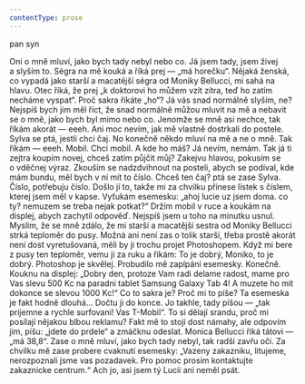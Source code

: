 ```yaml
---
contentType: prose
---
```


<section>

pan syn

Oni o mně mluví, jako bych tady nebyl nebo co. Já jsem tady, jsem živej a slyším to. Ségra na mě kouká a říká prej — „má horečku“. Nějaká ženská, co vypadá jako starší a macatější ségra od Moniky Bellucci, mi sahá na hlavu. Otec říká, že prej „k doktorovi ho můžem vzít zítra, teď ho zatím necháme vyspat“. Proč sakra říkáte „ho“? Já vás snad normálně slyším, ne? Nejspíš bych jim měl říct, že snad normálně můžou mluvit na mě a nebavit se o mně, jako bych byl mimo nebo co. Jenomže se mně asi nechce, tak říkám akorát — eeeh. Ani moc nevím, jak mě vlastně dostrkali do postele. Sylva se ptá, jestli chci čaj. No konečně někdo mluví na mě a ne o mně. Tak říkám — eeeh. Mobil. Chci mobil. A kde ho máš? Já nevím, nemám. Tak já ti zejtra koupím novej, chceš zatím půjčit můj? Zakejvu hlavou, pokusím se o vděčnej výraz. Zkouším se nadzdvihnout na posteli, abych se podíval, kde mám bundu, měl bych v ní mít to číslo. Chceš ten čaj? ptá se zase Sylva. Číslo, potřebuju číslo. Došlo jí to, takže mi za chvilku přinese lístek s číslem, kterej jsem měl v kapse. Vyťukám esemesku: „ahoj lucie uz jsem doma. co ty? nemuzem se treba nejak potkat?“ Držím mobil v ruce a koukám na displej, abych zachytil odpověď. Nejspíš jsem u toho na minutku usnul. Myslím, že se mně zdálo, že mi starší a macatější sestra od Moniky Bellucci strká teploměr do pusy. Možná ani není zas o tolik starší, třeba prostě akorát není dost vyretušovaná, měli by ji trochu projet Photoshopem. Když mi bere z pusy ten teploměr, vemu ji za ruku a říkám: To je dobrý, Moniko, to je dobrý. Photoshop je skvělej. Probudilo mě zapípání esemesky. Konečně. Kouknu na displej: „Dobry den, protoze Vam radi delame radost, mame pro Vas slevu 500 Kc na paradni tablet Samsung Galaxy Tab 4! A muzete ho mit dokonce se slevou 1000 Kc!“ Co to sakra je? Proč mi to píše? Ta esemeska je fakt hodně dlouhá… Dočtu ji do konce. Jo takhle, tady píšou — „tak prijemne a rychle surfovani! Vas T-Mobil“. To si dělají srandu, proč mi posílají nějakou blbou reklamu? Fakt mě to stojí dost námahy, ale odpovím jim, píšu: „jdete do prdele“ a zmáčknu odeslat. Monica Bellucci říká tátovi — „má 38,8“. Zase o mně mluví, jako bych tady nebyl, tak radši zavřu oči. Za chvilku mě zase probere cvaknutí esemesky: „Vazeny zakazniku, litujeme, nerozpoznali jsme vas pozadavek. Pro pomoc prosim kontaktujte zakaznicke centrum.“ Ach jo, asi jsem tý Lucii ani neměl psát.

</section>
